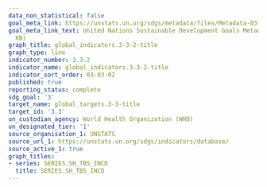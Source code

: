 ```yaml
---
data_non_statistical: false
goal_meta_link: https://unstats.un.org/sdgs/metadata/files/Metadata-03-03-02.pdf
goal_meta_link_text: United Nations Sustainable Development Goals Metadata (PDF 61
  KB)
graph_title: global_indicators.3-3-2-title
graph_type: line
indicator_number: 3.3.2
indicator_name: global_indicators.3-3-2-title
indicator_sort_order: 03-03-02
published: true
reporting_status: complete
sdg_goal: '3'
target_name: global_targets.3-3-title
target_id: '3.3'
un_custodian_agency: World Health Organization (WHO)
un_designated_tier: '1'
source_organisation_1: UNSTATS
source_url_1: https://unstats.un.org/sdgs/indicators/database/
source_active_1: true
graph_titles:
- series: SERIES.SH_TBS_INCD
  title: SERIES.SH_TBS_INCD
---
```

